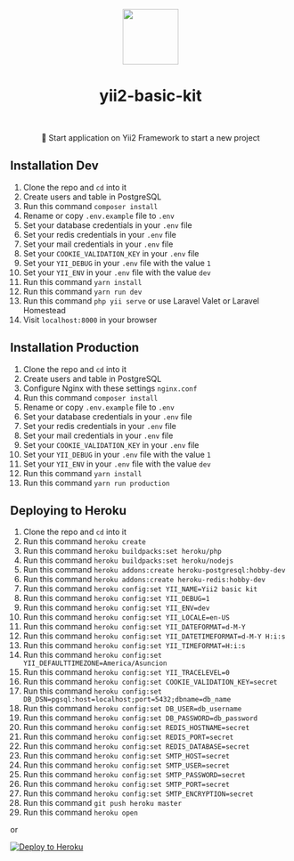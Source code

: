 <p align="center">
    <a href="https://www.yiiframework.com/" target="_blank">
        <img src="https://www.yiiframework.com/image/yii_logo_light.svg" height="100px">
    </a>
    <h1 align="center">yii2-basic-kit</h1>
    <br>
</p>
<p align="center">🔨 Start application on Yii2 Framework to start a new project</p>

## Installation Dev

1. Clone the repo and `cd` into it
1. Create users and table in PostgreSQL
1. Run this command `composer install`
1. Rename or copy `.env.example` file to `.env`
1. Set your database credentials in your `.env` file
1. Set your redis credentials in your `.env` file
1. Set your mail credentials in your `.env` file
1. Set your `COOKIE_VALIDATION_KEY` in your `.env` file
1. Set your `YII_DEBUG` in your `.env` file with the value `1`
1. Set your `YII_ENV` in your `.env` file with the value `dev`
1. Run this command `yarn install`
1. Run this command `yarn run dev`
1. Run this command `php yii serve` or use Laravel Valet or Laravel Homestead
1. Visit `localhost:8000` in your browser

## Installation Production

1. Clone the repo and `cd` into it
1. Create users and table in PostgreSQL
1. Configure Nginx with these settings `nginx.conf`
1. Run this command `composer install`
1. Rename or copy `.env.example` file to `.env`
1. Set your database credentials in your `.env` file
1. Set your redis credentials in your `.env` file
1. Set your mail credentials in your `.env` file
1. Set your `COOKIE_VALIDATION_KEY` in your `.env` file
1. Set your `YII_DEBUG` in your `.env` file with the value `1`
1. Set your `YII_ENV` in your `.env` file with the value `dev`
1. Run this command `yarn install`
1. Run this command `yarn run production`

## Deploying to Heroku

1. Clone the repo and `cd` into it
1. Run this command `heroku create`
1. Run this command `heroku buildpacks:set heroku/php`
1. Run this command `heroku buildpacks:set heroku/nodejs`
1. Run this command `heroku addons:create heroku-postgresql:hobby-dev`
1. Run this command `heroku addons:create heroku-redis:hobby-dev`
1. Run this command `heroku config:set YII_NAME=Yii2 basic kit`
1. Run this command `heroku config:set YII_DEBUG=1`
1. Run this command `heroku config:set YII_ENV=dev`
1. Run this command `heroku config:set YII_LOCALE=en-US`
1. Run this command `heroku config:set YII_DATEFORMAT=d-M-Y`
1. Run this command `heroku config:set YII_DATETIMEFORMAT=d-M-Y H:i:s`
1. Run this command `heroku config:set YII_TIMEFORMAT=H:i:s`
1. Run this command `heroku config:set YII_DEFAULTTIMEZONE=America/Asuncion`
1. Run this command `heroku config:set YII_TRACELEVEL=0`
1. Run this command `heroku config:set COOKIE_VALIDATION_KEY=secret`
1. Run this command `heroku config:set DB_DSN=pgsql:host=localhost;port=5432;dbname=db_name`
1. Run this command `heroku config:set DB_USER=db_username`
1. Run this command `heroku config:set DB_PASSWORD=db_password`
1. Run this command `heroku config:set REDIS_HOSTNAME=secret`
1. Run this command `heroku config:set REDIS_PORT=secret`
1. Run this command `heroku config:set REDIS_DATABASE=secret`
1. Run this command `heroku config:set SMTP_HOST=secret`
1. Run this command `heroku config:set SMTP_USER=secret`
1. Run this command `heroku config:set SMTP_PASSWORD=secret`
1. Run this command `heroku config:set SMTP_PORT=secret`
1. Run this command `heroku config:set SMTP_ENCRYPTION=secret`
1. Run this command `git push heroku master`
1. Run this command `heroku open`

or

[![Deploy to Heroku](https://www.herokucdn.com/deploy/button.png)](https://heroku.com/deploy)